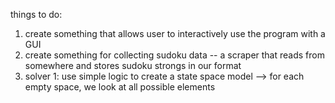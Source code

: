 things to do:

1. create something that allows user to interactively use the program with a GUI
2. create something for collecting sudoku data -- a scraper that reads from somewhere and stores sudoku strongs in our format
3. solver 1: use simple logic to create a state space model --> for each empty space, we look at all possible elements